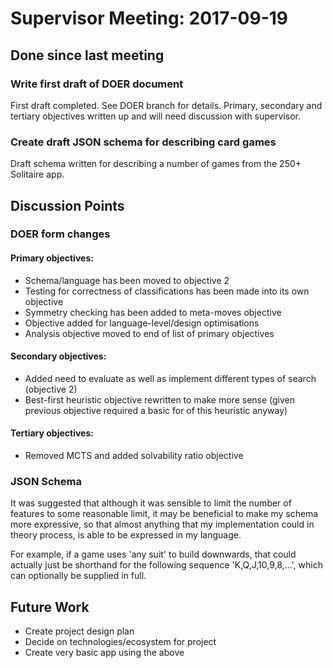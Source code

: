# Supervisor Meeting: 2017-09-19

## Done since last meeting

### Write first draft of DOER document

First draft completed. See DOER branch for details. Primary, secondary and
tertiary objectives written up and will need discussion with supervisor.

### Create draft JSON schema for describing card games

Draft schema written for describing a number of games from the 250+ Solitaire
app.

## Discussion Points

### DOER form changes

#### Primary objectives:
- Schema/language has been moved to objective 2
- Testing for correctness of classifications has been made into its own
	objective
- Symmetry checking has been added to meta-moves objective
- Objective added for language-level/design optimisations
- Analysis objective moved to end of list of primary objectives

#### Secondary objectives:
- Added need to evaluate as well as implement different types of search
	(objective 2)
- Best-first heuristic objective rewritten to make more sense (given previous
	objective required a basic for of this heuristic anyway)

#### Tertiary objectives:
- Removed MCTS and added solvability ratio objective

### JSON Schema

It was suggested that although it was sensible to limit the number of features
to some reasonable limit, it may be beneficial to make my schema more
expressive, so that almost anything that my implementation could in theory
process, is able to be expressed in my language.

For example, if a game uses 'any suit' to build downwards, that could
actually just be shorthand for the following sequence 'K,Q,J,10,9,8,...',
which can optionally be supplied in full.

## Future Work

- Create project design plan
- Decide on technologies/ecosystem for project
- Create very basic app using the above

